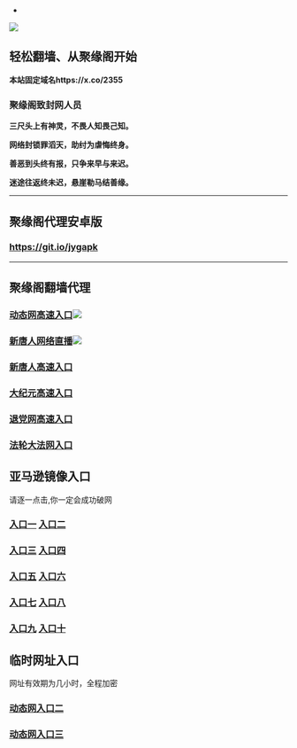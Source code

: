 * 
![](https://raw.githubusercontent.com/hao369/a/master/j.jpg)



## 轻松翻墙、从聚缘阁开始

**本站固定域名https://x.co/2355**

### 聚缘阁致封网人员

**三尺头上有神灵，不畏人知畏己知。**

**网络封锁罪滔天，助纣为虐悔终身。**

**善恶到头终有报，只争来早与来迟。**

**迷途往返终未迟，悬崖勒马结善缘。**

***



##  聚缘阁代理安卓版

### https://git.io/jygapk


***



## 聚缘阁翻墙代理 

### [动态网高速入口](https://glp7rbq1i3.execute-api.us-east-2.amazonaws.com/58478/?id=2)![](https://raw.githubusercontent.com/hao369/a/master/jygdl.gif)

### [新唐人网络直播](https://3q9ue5vuca.execute-api.us-east-2.amazonaws.com/85899)![](https://raw.githubusercontent.com/hao369/a/master/jygtj.gif)

### [新唐人高速入口](https://glp7rbq1i3.execute-api.us-east-2.amazonaws.com/58478/?id=5)

### [大纪元高速入口](https://glp7rbq1i3.execute-api.us-east-2.amazonaws.com/58478/?id=7)

### [退党网高速入口](https://glp7rbq1i3.execute-api.us-east-2.amazonaws.com/58478/?id=8)

### [法轮大法网入口](https://glp7rbq1i3.execute-api.us-east-2.amazonaws.com/58478/?id=15)

## 亚马逊镜像入口 

请逐一点击,你一定会成功破网

### **[入口一](http://x.co/2244)** **[入口二](http://x.co/3824)**


### **[入口三](https://s3.eu-central-1.amazonaws.com/jyg3/index.html)**  **[入口四](https://s3-ap-southeast-1.amazonaws.com/jyg4/index.html)**

### **[入口五](https://s3.ap-south-1.amazonaws.com/jyg5/index.html)**  **[入口六](https://s3-us-west-1.amazonaws.com/jyg6/index.html)**


###  **[入口七](https://s3-us-west-2.amazonaws.com/jyg7/index.html)**  **[入口八](https://s3-eu-west-1.amazonaws.com/jyg8/index.html)**


###  **[入口九](https://s3-ap-northeast-1.amazonaws.com/jyg9/index.html)**  **[入口十](https://s3.amazonaws.com/dtw/index.html)**



## 临时网址入口 

网址有效期为几小时，全程加密

### [动态网入口二](https://x.co/ddg)

### [动态网入口三](https://x.co/ddf)



